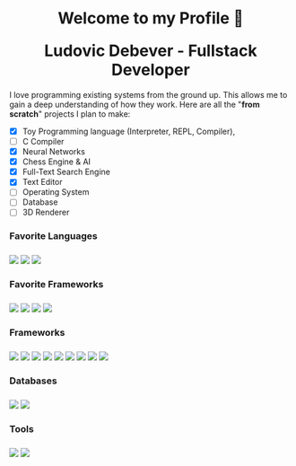 
<h1 align="center">Welcome to my Profile 👋</h1>

<h1 align="center" style="margin-top: 24px"">Ludovic Debever - Fullstack Developer</h1>

I love programming existing systems from the ground up. This allows me to gain a deep understanding of how they work. Here are all the "**from scratch**" projects I plan to make:

- [x] Toy Programming language (Interpreter, REPL, Compiler),
- [ ] C Compiler
- [x] Neural Networks
- [x] Chess Engine & AI
- [x] Full-Text Search Engine
- [x] Text Editor
- [ ] Operating System
- [ ] Database
- [ ] 3D Renderer

<h3> Favorite Languages </h3>
<p style="margin-top: 24px">
  <img src="https://img.shields.io/badge/typescript%20-%233178C6.svg?&style=for-the-badge&logo=typescript&logoColor=white"/>
  <img src="https://img.shields.io/badge/csharp%20-%23360092.svg?&style=for-the-badge&logo=csharp&logoColor=white"/>
  <img src="https://img.shields.io/badge/rust%20-%23000000.svg?&style=for-the-badge&logo=rust&logoColor=white"/>
</p>

<h3> Favorite Frameworks </h3>
<p style="margin-top: 24px">
  <a href="https://nestjs.com/"><img src="https://img.shields.io/badge/nestjs%20-%23E0234E.svg?&style=for-the-badge&logo=nestjs&logoColor=white"/></a>
  <a href="https://react.dev/"><img src="https://img.shields.io/badge/reactjs%20-%2338BDF8.svg?&style=for-the-badge&logo=react&logoColor=white"/></a>
  <a href="https://tailwindcss.com/"><img src="https://img.shields.io/badge/tailwindcss%20-%2338BDF8.svg?&style=for-the-badge&logo=tailwindcss&logoColor=white"/></a>
  <a href="https://tauri.app/"><img src="https://img.shields.io/badge/tauri%20-%2324C8D8.svg?&style=for-the-badge&logo=tauri&logoColor=white"/></a>
</p>

<h3> Frameworks </h3>
<p style="margin-top: 24px">
  <a href="https://nextjs.org/"><img src="https://img.shields.io/badge/nextjs%20-%23000000.svg?&style=for-the-badge&logo=next.js&logoColor=white"/></a>
  <a href="https://nestjs.com/"><img src="https://img.shields.io/badge/nestjs%20-%23E0234E.svg?&style=for-the-badge&logo=nestjs&logoColor=white"/></a>
  <a href="https://angular.dev/"><img src="https://img.shields.io/badge/angular%20-%23E2056E.svg?&style=for-the-badge&logo=angular&logoColor=white"/></a>
  <a href="https://www.phoenixframework.org/"><img src="https://img.shields.io/badge/phoenix%20-%23663399.svg?&style=for-the-badge&logo=phoenixframework&logoColor=white"/></a>
  <a href="https://react.dev/"><img src="https://img.shields.io/badge/reactjs%20-%2338BDF8.svg?&style=for-the-badge&logo=react&logoColor=white"/></a>
  <a href="https://tailwindcss.com/"><img src="https://img.shields.io/badge/tailwindcss%20-%2338BDF8.svg?&style=for-the-badge&logo=tailwindcss&logoColor=white"/></a>
  <a href="https://tauri.app/"><img src="https://img.shields.io/badge/tauri%20-%2324C8D8.svg?&style=for-the-badge&logo=tauri&logoColor=white"/></a>
  <a href="https://vuejs.org/"><img src="https://img.shields.io/badge/vuejs%20-%233FB984.svg?&style=for-the-badge&logo=vuejs&logoColor=black"/></a>
  <a href="https://expressjs.com/fr/"><img src="https://img.shields.io/badge/express%20-%233AB439.svg?&style=for-the-badge&logo=express&logoColor=white"/></a>
</p>

<h3> Databases </h3>
<p style="margin-top: 24px">
  <img src="https://img.shields.io/badge/postgresql%20-%23323330.svg?&style=for-the-badge&logo=postgresql&logoColor=%green"/>
  <img src="https://img.shields.io/badge/mongoDB%20-%23323330.svg?&style=for-the-badge&logo=mongodb&logoColor=%green"/>
</p>

<h3> Tools </h3>
<p style="margin-top: 24px">
  <img src="https://img.shields.io/badge/git%20-%23F05033.svg?&style=for-the-badge&logo=git&logoColor=white"/>
  <img src="https://img.shields.io/badge/github%20-%23FCA121.svg?&style=for-the-badge&logo=github&logoColor=white"/>
</p>
